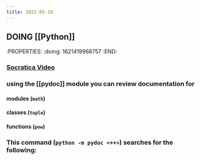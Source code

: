 ```yaml
---
title: 2021-05-19
---
```


## DOING [[Python]]
:PROPERTIES:
:doing: 1621419968757
:END:
### [Socratica Video](https://www.youtube.com/watch?v=URBSvqib0xw&ab_channel=Socratica)
### using the [[pydoc]] module you can review documentation for
#### modules (`math`)
#### classes (`tuple`)
#### functions (`pow`)
### This command (`python -m pydoc <++>`) searches for the following:
